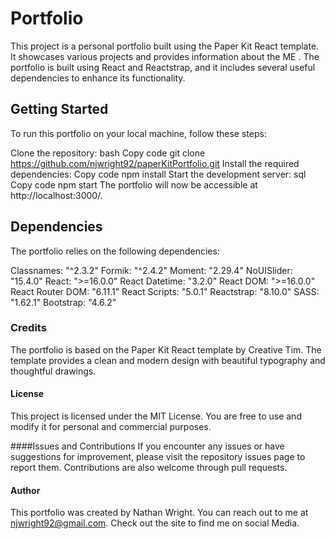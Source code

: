 # Portfolio
This project is a personal portfolio built using the Paper Kit React template. It showcases various projects and provides information about the ME . The portfolio is built using React and Reactstrap, and it includes several useful dependencies to enhance its functionality.

## Getting Started
To run this portfolio on your local machine, follow these steps:

Clone the repository:
bash
Copy code
git clone https://github.com/njwright92/paperKitPortfolio.git
Install the required dependencies:
Copy code
npm install
Start the development server:
sql
Copy code
npm start
The portfolio will now be accessible at http://localhost:3000/.

## Dependencies
The portfolio relies on the following dependencies:

Classnames: "^2.3.2"
Formik: "^2.4.2"
Moment: "2.29.4"
NoUISlider: "15.4.0"
React: ">=16.0.0"
React Datetime: "3.2.0"
React DOM: ">=16.0.0"
React Router DOM: "6.11.1"
React Scripts: "5.0.1"
Reactstrap: "8.10.0"
SASS: "1.62.1"
Bootstrap: "4.6.2"

### Credits

The portfolio is based on the Paper Kit React template by Creative Tim. The template provides a clean and modern design with beautiful typography and thoughtful drawings.

#### License
This project is licensed under the MIT License. You are free to use and modify it for personal and commercial purposes.

####Issues and Contributions
If you encounter any issues or have suggestions for improvement, please visit the repository issues page to report them. Contributions are also welcome through pull requests.

#### Author
This portfolio was created by Nathan Wright. You can reach out to me at njwright92@gmail.com.
Check out the site to find me on social Media.